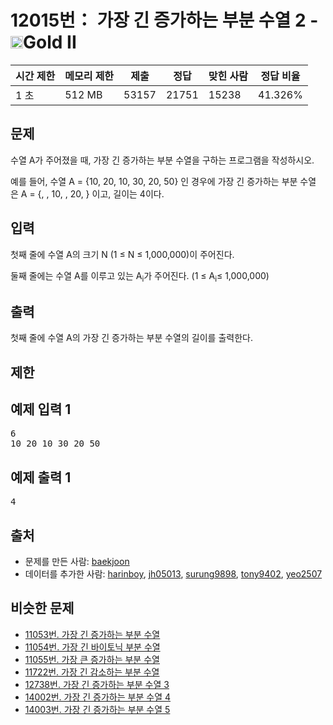 # 12015번： 가장 긴 증가하는 부분 수열 2 - <img src="https://static.solved.ac/tier_small/14.svg" style="height:20px" />Gold II


| 시간 제한 | 메모리 제한 | 제출 | 정답 | 맞힌 사람 | 정답 비율 |
| --- | --- | --- | --- | --- | --- |
| 1 초 | 512 MB | 53157 | 21751 | 15238 | 41.326% |


## 문제


수열 A가 주어졌을 때, 가장 긴 증가하는 부분 수열을 구하는 프로그램을 작성하시오.

예를 들어, 수열 A = {10, 20, 10, 30, 20, 50} 인 경우에 가장 긴 증가하는 부분 수열은 A = {, , 10, , 20, } 이고, 길이는 4이다.



## 입력


첫째 줄에 수열 A의 크기 N (1 ≤ N ≤ 1,000,000)이 주어진다.

둘째 줄에는 수열 A를 이루고 있는 A<sub>i</sub>가 주어진다. (1 ≤ A<sub>i</sub>≤ 1,000,000)



## 출력


첫째 줄에 수열 A의 가장 긴 증가하는 부분 수열의 길이를 출력한다.




## 제한




## 예제 입력 1


<pre>6
10 20 10 30 20 50
</pre>


## 예제 출력 1


<pre>4
</pre>






## 출처


- 문제를 만든 사람: [baekjoon](/user/baekjoon)
- 데이터를 추가한 사람: [harinboy](/user/harinboy), [jh05013](/user/jh05013), [surung9898](/user/surung9898), [tony9402](/user/tony9402), [yeo2507](/user/yeo2507)



## 비슷한 문제


- [11053번. 가장 긴 증가하는 부분 수열](/problem/11053)
- [11054번. 가장 긴 바이토닉 부분 수열](/problem/11054)
- [11055번. 가장 큰 증가하는 부분 수열](/problem/11055)
- [11722번. 가장 긴 감소하는 부분 수열](/problem/11722)
- [12738번. 가장 긴 증가하는 부분 수열 3](/problem/12738)
- [14002번. 가장 긴 증가하는 부분 수열 4](/problem/14002)
- [14003번. 가장 긴 증가하는 부분 수열 5](/problem/14003)




